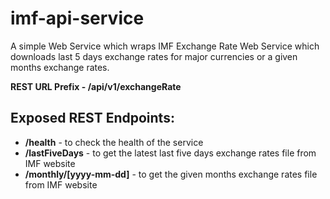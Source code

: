 # imf-api-service
A simple Web Service which wraps IMF Exchange Rate Web Service which downloads last 5 days exchange rates for major currencies or a given months exchange rates.

**REST URL Prefix - /api/v1/exchangeRate**

## Exposed REST Endpoints:
* **/health** - to check the health of the service
* **/lastFiveDays** - to get the latest last five days exchange rates file from IMF website
* **/monthly/[yyyy-mm-dd]** - to get the given months exchange rates file from IMF website
